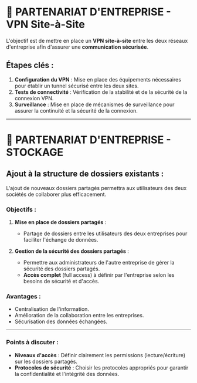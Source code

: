# 🎯 PARTENARIAT D'ENTREPRISE - VPN Site-à-Site

L'objectif est de mettre en place un **VPN site-à-site** entre les deux réseaux d'entreprise afin d'assurer une **communication sécurisée**.

## Étapes clés :
1. **Configuration du VPN** : Mise en place des équipements nécessaires pour établir un tunnel sécurisé entre les deux sites.
2. **Tests de connectivité** : Vérification de la stabilité et de la sécurité de la connexion VPN.
3. **Surveillance** : Mise en place de mécanismes de surveillance pour assurer la continuité et la sécurité de la connexion.

---

# 🎯 PARTENARIAT D'ENTREPRISE - STOCKAGE

## Ajout à la structure de dossiers existants :

L'ajout de nouveaux dossiers partagés permettra aux utilisateurs des deux sociétés de collaborer plus efficacement.

### Objectifs :
1. **Mise en place de dossiers partagés** :
   - Partage de dossiers entre les utilisateurs des deux entreprises pour faciliter l'échange de données.
   
2. **Gestion de la sécurité des dossiers partagés** :
   - Permettre aux administrateurs de l'autre entreprise de gérer la sécurité des dossiers partagés.
   - **Accès complet** (full access) à définir par l'entreprise selon les besoins de sécurité et d'accès.

### Avantages :
- Centralisation de l'information.
- Amélioration de la collaboration entre les entreprises.
- Sécurisation des données échangées.

---

### Points à discuter :
- **Niveaux d'accès** : Définir clairement les permissions (lecture/écriture) sur les dossiers partagés.
- **Protocoles de sécurité** : Choisir les protocoles appropriés pour garantir la confidentialité et l'intégrité des données.

